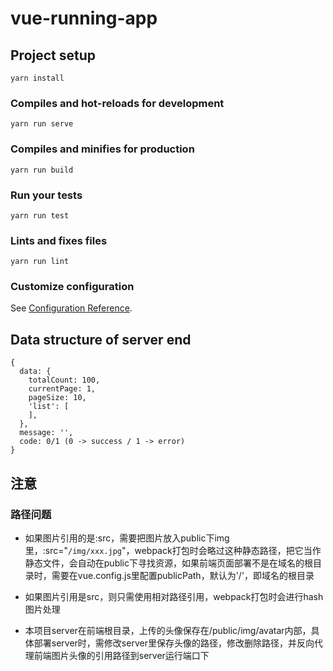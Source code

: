 # vue-running-app

## Project setup
```
yarn install
```

### Compiles and hot-reloads for development
```
yarn run serve
```

### Compiles and minifies for production
```
yarn run build
```

### Run your tests
```
yarn run test
```

### Lints and fixes files
```
yarn run lint
```

### Customize configuration
See [Configuration Reference](https://cli.vuejs.org/config/).

## Data structure of server end
```
{
  data: {
    totalCount: 100,
    currentPage: 1,
    pageSize: 10,
    'list': [
    ],
  },
  message: '',
  code: 0/1 (0 -> success / 1 -> error)
}

```
## 注意
### 路径问题
- 如果图片引用的是:src，需要把图片放入public下img里，:src="`/img/xxx.jpg`"，webpack打包时会略过这种静态路径，把它当作静态文件，会自动在public下寻找资源，如果前端页面部署不是在域名的根目录时，需要在vue.config.js里配置publicPath，默认为'/'，即域名的根目录

- 如果图片引用是src，则只需使用相对路径引用，webpack打包时会进行hash图片处理

- 本项目server在前端根目录，上传的头像保存在/public/img/avatar内部，具体部署server时，需修改server里保存头像的路径，修改删除路径，并反向代理前端图片头像的引用路径到server运行端口下